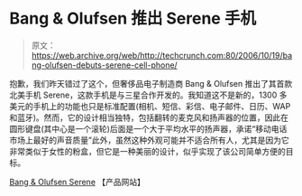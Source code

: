 # Bang & Olufsen 推出 Serene 手机

> 原文：<https://web.archive.org/web/http://techcrunch.com:80/2006/10/19/bang-olufsen-debuts-serene-cell-phone/>

抱歉，我们昨天错过了这个，但奢侈品电子制造商 Bang & Olufsen 推出了其首款北美手机 Serene，这款手机是与三星合作开发的。我知道这不是新的，1300 多美元的手机上的功能也只是标准配置(相机、短信、彩信、电子邮件、日历、WAP 和蓝牙)。然而，它的设计相当独特，包括翻转的麦克风和扬声器的位置，因此在圆形键盘(其中心是一个滚轮)后面是一个大于平均水平的扬声器，承诺“移动电话市场上最好的声音质量”此外，虽然这种外观可能并不适合所有人，尤其是因为它非常类似于女性的粉盒，但它是一种美丽的设计，似乎实现了该公司简单方便的目标。

[Bang & Olufsen Serene](https://web.archive.org/web/20161104035629/http://www.serenemobile.com/) 【产品网站】